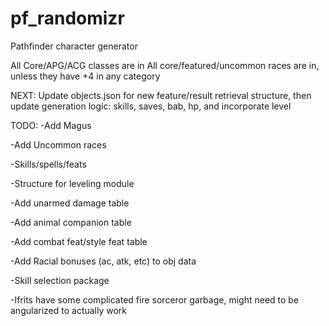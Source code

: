 # pf_randomizr
Pathfinder character generator

All Core/APG/ACG classes are in
All core/featured/uncommon races are in, unless they have +4 in any category

NEXT: Update objects.json for new feature/result retrieval structure, then update generation logic: skills, saves, bab, hp, and incorporate level

TODO:
  -Add Magus
  
  -Add Uncommon races
  
  -Skills/spells/feats
  
  -Structure for leveling module
  
  -Add unarmed damage table
  
  -Add animal companion table
  
  -Add combat feat/style feat table
  
  -Add Racial bonuses (ac, atk, etc) to obj data
  
  -Skill selection package
  
  -Ifrits have some complicated fire sorceror garbage, might need to be angularized to actually work

